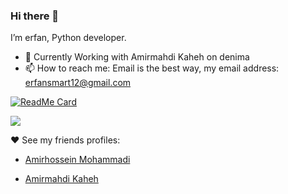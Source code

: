 ### Hi there 👋

I’m erfan, Python developer.

- 🔭 Currently Working with Amirmahdi Kaheh on denima
- 📫 How to reach me: Email is the best way, my email address: erfansmart12@gmail.com

[![ReadMe Card](https://github-readme-stats.vercel.app/api?username=erfansaberi&show_icons=true)](https://github.com/erfansaberi)

<img src="https://anchor.digitalocean.com/rs/113-DTN-266/images/Tree%20Badge.png">

♥ See my friends profiles:

- [Amirhossein Mohammadi](https://github.com/BlackIQ)
  
- [Amirmahdi Kaheh](https://github.com/Amirmahdi-Kaheh)
  

